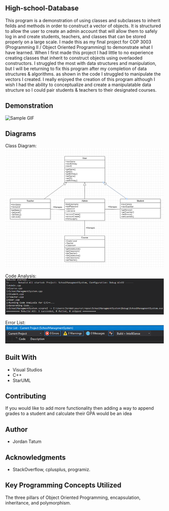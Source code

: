 ## High-school-Database

This program is a demonstration of using classes and subclasses to inherit feilds and methods in order to construct a vector of objects. It is structured to allow the user to create an admin account that will allow them to safely log in and create students, teachers, and classes that can be stored properly on a large scale. I made this as my final project for COP 3003 (Programming II / Object Oriented Programming) to demonstrate what I have learned. When I first made this project I had little to no experience creating classes that inherit to construct objects using overlaoded constructors. I struggled the most with data structures and manipulation, but I will be returning to fix this program after my completion of data structures & algorithms. as shown in the code I struggled to manipulate the vectors I created. I really enjoyed the creation of this program although I wish I had the ability to conceptualize and create a manipulatable data structure so I could pair students & teachers to their designated courses.  <br />

## Demonstration
![Sample GIF](docs/octocat_github.gif) 

## Diagrams
Class Diagram: <br />
 ![Sample Image](docs/classdiagram.png) <br />
 
Code Analysis: <br />
 ![Sample Image](docs/CodeAnalysis.png) <br />
 
Error List: <br />
 ![Sample Image](docs/ErrorList.png) <br />
 
## Built With

* Visual Studios
* C++
* StarUML  

## Contributing

If you would like to add more functionality then adding a way to append grades to a student and calculate their GPA would be an idea <br />

## Author

* Jordan Tatum

## Acknowledgments

* StackOverflow, cplusplus, programiz. <br />

## Key Programming Concepts Utilized

The three pillars of Object Oriented Programming, encapsulation, inheritance, and polymorphism. <br />

